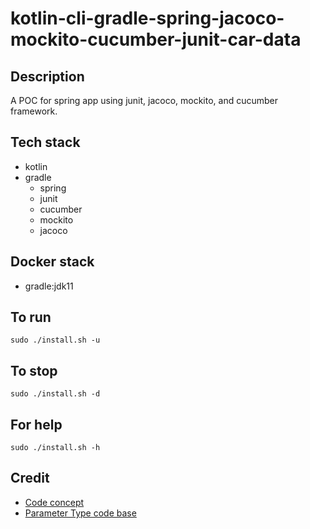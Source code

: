 # kotlin-cli-gradle-spring-jacoco-mockito-cucumber-junit-car-data

## Description
A POC for spring app using junit,
jacoco, mockito, and cucumber framework.

## Tech stack
- kotlin
- gradle
  - spring
  - junit
  - cucumber
  - mockito
  - jacoco

## Docker stack
- gradle:jdk11

## To run
`sudo ./install.sh -u`

## To stop
`sudo ./install.sh -d`

## For help
`sudo ./install.sh -h`

## Credit
- [Code concept](https://stackoverflow.com/questions/67847818/maven-junit-5-cucumber-not-running-tests)
- [Parameter Type code base](https://thepracticaldeveloper.com/cucumber-guide-3-step-definitions-state/)
